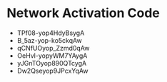 # Network Activation Code
* TPf08-yop4HdyBsygA
* B_5az-yop-ko5ckqAw
* qCNfUOyop_Zzmd0qAw
* OeHvl-yopyWM7YAygA
* yJGnTOyop890QTcygA
* Dw2Qseyop9JPcxYqAw
